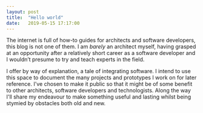 ```yaml
---
layout: post
title:  "Hello world"
date:   2019-05-15 17:17:00
---
```

The internet is full of how-to guides for architects and software developers, this blog is not one of them. I am *barely* an architect myself, having grasped at an opportunity after a relatively short career as a software developer and I wouldn’t presume to try and teach experts in the field.
<!--more-->
I offer by way of explanation, a tale of integrating software. I intend to use this space to document the many projects and prototypes I work on for later reference. I've chosen to make it public so that it might be of some benefit to other architects, software developers and technologists. Along the way I'll share my endeavour to make something useful and lasting whilst being stymied by obstacles both old and new.

